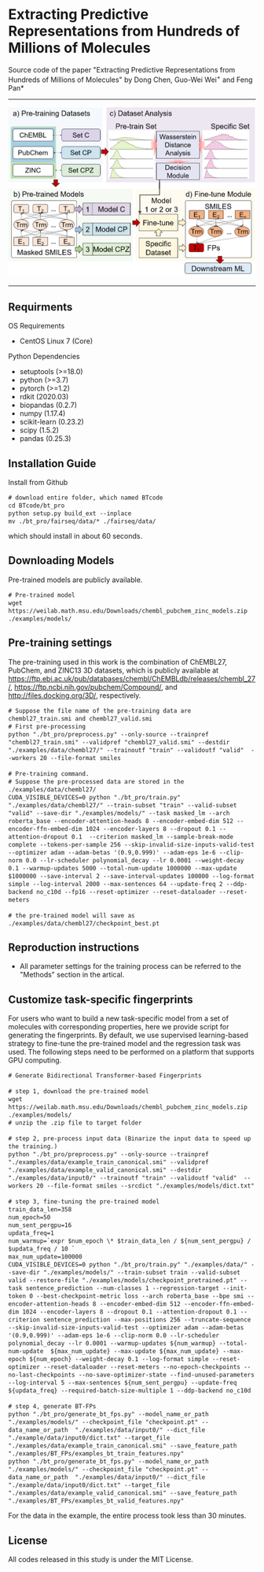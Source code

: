 # Extracting Predictive Representations from Hundreds of Millions of Molecules

Source code of the paper "Extracting Predictive Representations from Hundreds of Millions of Molecules" by Dong Chen, Guo-Wei Wei<sup>+</sup> and Feng Pan\*

---

![model_framework](./model_protocal.png)

---

## Requirments

OS Requirements
- CentOS Linux 7 (Core)

Python Dependencies
- setuptools (>=18.0)
- python (>=3.7)
- pytorch (>=1.2)
- rdkit (2020.03)
- biopandas (0.2.7)
- numpy (1.17.4)
- scikit-learn (0.23.2)
- scipy (1.5.2)
- pandas (0.25.3)


## Installation Guide

Install from Github

```shell
# download entire folder, which named BTcode
cd BTcode/bt_pro
python setup.py build_ext --inplace
mv ./bt_pro/fairseq/data/* ./fairseq/data/
```

which should install in about 60 seconds.

## Downloading Models

Pre-trained models are publicly available.

```shell
# Pre-trained model
wget https://weilab.math.msu.edu/Downloads/chembl_pubchem_zinc_models.zip ./examples/models/
```

## Pre-training settings

The pre-training used in this work is the combination of ChEMBL27, PubChem, and ZINC13 3D datasets, which is publicly available at https://ftp.ebi.ac.uk/pub/databases/chembl/ChEMBLdb/releases/chembl_27/, https://ftp.ncbi.nih.gov/pubchem/Compound/, and http://files.docking.org/3D/, respectively.

```shell
# Suppose the file name of the pre-training data are chembl27_train.smi and chembl27_valid.smi
# First pre-processing
python "./bt_pro/preprocess.py" --only-source --trainpref "chembl27_train.smi" --validpref "chembl27_valid.smi" --destdir "./examples/data/chembl27/" --trainoutf "train" --validoutf "valid"  --workers 20 --file-format smiles

# Pre-training command.
# Suppose the pre-processed data are stored in the ./examples/data/chembl27/
CUDA_VISIBLE_DEVICES=0 python "./bt_pro/train.py" "./examples/data/chembl27/" --train-subset "train" --valid-subset "valid" --save-dir "./examples/models/" --task masked_lm --arch roberta_base --encoder-attention-heads 8 --encoder-embed-dim 512 --encoder-ffn-embed-dim 1024 --encoder-layers 8 --dropout 0.1 --attention-dropout 0.1  --criterion masked_lm --sample-break-mode complete --tokens-per-sample 256 --skip-invalid-size-inputs-valid-test --optimizer adam --adam-betas '(0.9,0.999)' --adam-eps 1e-6 --clip-norm 0.0 --lr-scheduler polynomial_decay --lr 0.0001 --weight-decay 0.1 --warmup-updates 5000 --total-num-update 1000000 --max-update $1000000 --save-interval 2 --save-interval-updates 100000 --log-format simple --log-interval 2000 --max-sentences 64 --update-freq 2 --ddp-backend no_c10d --fp16 --reset-optimizer --reset-dataloader --reset-meters

# the pre-trained model will save as ./examples/data/chembl27/checkpoint_best.pt
```

## Reproduction instructions

- All parameter settings for the training process can be referred to the "Methods" section in the artical.

## Customize task-specific fingerprints

For users who want to build a new task-specific model from a set of molecules with corresponding properties, here we provide script for generating the fingerprints. By default, we use supervised learning-based strategy to fine-tune the pre-trained model and the regression task was used. The following steps need to be performed on a platform that supports GPU computing.

```shell
# Generate Bidirectional Transformer-based Fingerprints

# step 1, download the pre-trained model
wget https://weilab.math.msu.edu/Downloads/chembl_pubchem_zinc_models.zip ./examples/models/
# unzip the .zip file to target folder

# step 2, pre-process input data (Binarize the input data to speed up the training.)
python "./bt_pro/preprocess.py" --only-source --trainpref "./examples/data/example_train_canonical.smi" --validpref "./examples/data/example_valid_canonical.smi" --destdir "./examples/data/input0/" --trainoutf "train" --validoutf "valid"  --workers 20 --file-format smiles --srcdict "./examples/models/dict.txt"

# step 3, fine-tuning the pre-trained model
train_data_len=358
num_epoch=50
num_sent_pergpu=16
updata_freq=1
num_warmup=`expr $num_epoch \* $train_data_len / ${num_sent_pergpu} / $updata_freq / 10 `
max_num_update=100000
CUDA_VISIBLE_DEVICES=0 python "./bt_pro/train.py" "./examples/data/" --save-dir "./examples/models/" --train-subset train --valid-subset valid --restore-file "./examples/models/checkpoint_pretrained.pt" --task sentence_prediction --num-classes 1 --regression-target --init-token 0 --best-checkpoint-metric loss --arch roberta_base --bpe smi --encoder-attention-heads 8 --encoder-embed-dim 512 --encoder-ffn-embed-dim 1024 --encoder-layers 8 --dropout 0.1 --attention-dropout 0.1 --criterion sentence_prediction --max-positions 256 --truncate-sequence --skip-invalid-size-inputs-valid-test --optimizer adam --adam-betas '(0.9,0.999)' --adam-eps 1e-6 --clip-norm 0.0 --lr-scheduler polynomial_decay --lr 0.0001 --warmup-updates ${num_warmup} --total-num-update  ${max_num_update} --max-update ${max_num_update} --max-epoch ${num_epoch} --weight-decay 0.1 --log-format simple --reset-optimizer --reset-dataloader --reset-meters --no-epoch-checkpoints --no-last-checkpoints --no-save-optimizer-state --find-unused-parameters --log-interval 5 --max-sentences ${num_sent_pergpu} --update-freq ${updata_freq} --required-batch-size-multiple 1 --ddp-backend no_c10d 

# step 4, generate BT-FPs
python "./bt_pro/generate_bt_fps.py" --model_name_or_path "./examples/models/" --checkpoint_file "checkpoint.pt" --data_name_or_path  "./examples/data/input0/" --dict_file "./example/data/input0/dict.txt" --target_file "./examples/data/example_train_canonical.smi" --save_feature_path "./examples/BT_FPs/examples_bt_train_features.npy"
python "./bt_pro/generate_bt_fps.py" --model_name_or_path "./examples/models/" --checkpoint_file "checkpoint.pt" --data_name_or_path  "./examples/data/input0/" --dict_file "./example/data/input0/dict.txt" --target_file "./examples/data/example_valid_canonical.smi" --save_feature_path "./examples/BT_FPs/examples_bt_valid_features.npy"

```

For the data in the example, the entire process took less than 30 minutes.

## License

All codes released in this study is under the MIT License.
